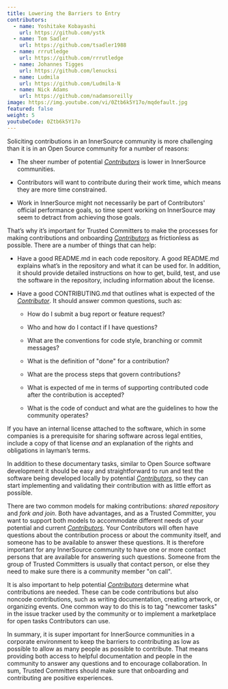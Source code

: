 ```yaml
---
title: Lowering the Barriers to Entry
contributors:
  - name: Yoshitake Kobayashi
    url: https://github.com/ystk
  - name: Tom Sadler
    url: https://github.com/tsadler1988
  - name: rrrutledge
    url: https://github.com/rrrutledge
  - name: Johannes Tigges
    url: https://github.com/lenucksi
  - name: Ludmila
    url: https://github.com/Ludmila-N
  - name: Nick Adams
    url: https://github.com/nadamsoreilly
image: https://img.youtube.com/vi/0Ztb6k5Y17o/mqdefault.jpg
featured: false
weight: 5
youtubeCode: 0Ztb6k5Y17o
---
```

<div class="paragraph">
<p>Soliciting contributions in an InnerSource community is more challenging than it is in an Open Source community for a number of reasons:</p>
</div>
<div class="ulist">
<ul>
<li>
<p>The sheer number of potential <a href="https://innersourcecommons.org/learn/learning-path/contributor"><em>Contributors</em></a> is lower in InnerSource communities.</p>
</li>
<li>
<p>Contributors will want to contribute during their work time, which means they are more time constrained.</p>
</li>
<li>
<p>Work in InnerSource might not necessarily be part of Contributors' official
performance goals, so time spent working on InnerSource
may seem to detract from achieving those goals.</p>
</li>
</ul>
</div>
<div class="paragraph">
<p>That&#8217;s why it&#8217;s important for Trusted Committers to make the processes for making
contributions and onboarding <a href="https://innersourcecommons.org/learn/learning-path/contributor"><em>Contributors</em></a> as frictionless as
possible. There are a number of things that can help:</p>
</div>
<div class="ulist">
<ul>
<li>
<p>Have a good README.md in each code repository. A good README.md
explains what’s in the repository and what it can be used for. In
addition, it should provide detailed instructions on how to get, build,
test, and use the software in the repository, including information about
the license.</p>
</li>
<li>
<p>Have a good CONTRIBUTING.md that outlines what is expected of the
<a href="https://innersourcecommons.org/learn/learning-path/contributor"><em>Contributor</em></a>. It should answer
common questions, such as:</p>
<div class="ulist">
<ul>
<li>
<p>How do I submit a bug report or feature request?</p>
</li>
<li>
<p>Who and how do I contact if I have questions?</p>
</li>
<li>
<p>What are the conventions for code style, branching or commit messages?</p>
</li>
<li>
<p>What is the definition of "done" for a contribution?</p>
</li>
<li>
<p>What are the process steps that govern contributions?</p>
</li>
<li>
<p>What is expected of me in terms of supporting contributed code after
the contribution is accepted?</p>
</li>
<li>
<p>What is the code of conduct and what are the guidelines to how the
community operates?</p>
</li>
</ul>
</div>
</li>
</ul>
</div>
<div class="paragraph">
<p>If you have an internal license attached to the software, which in some
companies is a prerequisite for sharing software across legal entities,
include a copy of that license <em>and</em> an explanation of the rights and
obligations in layman’s terms.</p>
</div>
<div class="paragraph">
<p>In addition to these documentary tasks, similar to Open Source
software development it should be easy and straightforward to run and test the software
being developed locally by potential <a href="https://innersourcecommons.org/learn/learning-path/contributor"><em>Contributors</em></a>, so they can start implementing and validating their contribution with as little effort as
possible.</p>
</div>
<div class="paragraph">
<p>There are two common models for making contributions:
<em>shared repository</em> and <em>fork and join</em>. Both have advantages, and as a Trusted Committer,
you want to support both models to accommodate different needs of your
potential and current <a href="https://innersourcecommons.org/learn/learning-path/contributor"><em>Contributors</em></a>.
Your Contributors will often have questions about the contribution process or about the community itself, and someone has to be available to answer these questions.
It is therefore important for any InnerSource community to
have one or more contact persons that are available for answering such
questions. Someone from the group of Trusted Committers is usually that contact person, or else they need to make sure there is a community member "on call".</p>
</div>
<div class="paragraph">
<p>It is also important to help potential <a href="https://innersourcecommons.org/learn/learning-path/contributor"><em>Contributors</em></a> determine what
contributions are needed. These can be code contributions but
also noncode contributions, such as writing documentation, creating
artwork, or organizing events. One common way to do this is to tag
"newcomer tasks" in the issue tracker used by the community or
to implement a marketplace for open tasks Contributors can use.</p>
</div>
<div class="paragraph">
<p>In summary, it is super important for InnerSource communities in a
corporate environment to keep the barriers to contributing as low as
possible to allow as many people as possible to contribute. That means providing both access to helpful
documentation and people in the community to answer any questions and to encourage collaboration. In sum, Trusted Committers should make sure that onboarding and contributing are positive experiences.</p>
</div>
<!--- This file autogenerated from https://github.com/InnerSourceCommons/InnerSourceLearningPath/blob/master/scripts -->